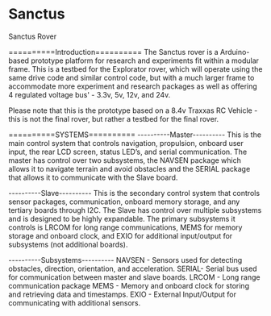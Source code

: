 # Sanctus
Sanctus Rover

==========Introduction==========
The Sanctus rover is a Arduino-based prototype platform for research and experiments fit within a modular frame. This is a testbed for the Explorator rover, which will operate using the same drive code and similar control code, but with a much larger frame to accommodate more experiment and research packages as well as offering 4 regulated voltage bus' - 3.3v, 5v, 12v, and 24v. 

Please note that this is the prototype based on a 8.4v Traxxas RC Vehicle - this is not the final rover, but rather a testbed for the final rover. 

==========SYSTEMS==========
----------Master----------
This is the main control system that controls navigation, propulsion, onboard user input, the rear LCD screen, status LED’s, and serial communication. 
The master has control over two subsystems, the NAVSEN package which allows it to navigate terrain and avoid obstacles and the SERIAL package that allows it to communicate with the Slave board. 

----------Slave----------
This is the secondary control system that controls sensor packages, communication, onboard memory storage, and any tertiary boards through I2C.
The Slave has control over multiple subsystems and is designed to be highly expandable. The primary subsystems it controls is LRCOM for long range communications, MEMS for memory storage and onboard clock, and EXIO for additional input/output for subsystems (not additional boards).

----------Subsystems----------
NAVSEN - Sensors used for detecting obstacles, direction, orientation, and acceleration. 
SERIAL- Serial bus used for communication between master and slave boards.
LRCOM - Long range communication package
MEMS - Memory and onboard clock for storing and retrieving data and timestamps.
EXIO - External Input/Output for communicating with additional sensors. 
